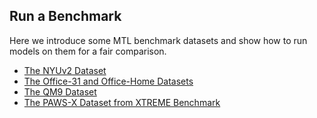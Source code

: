 ## Run a Benchmark

Here we introduce some MTL benchmark datasets and show how to run models on them for a fair comparison. 

- [The NYUv2 Dataset](https://github.com/median-research-group/LibMTL/tree/main/examples/nyu)
- [The Office-31 and Office-Home Datasets](https://github.com/median-research-group/LibMTL/tree/main/examples/office)
- [The QM9 Dataset](https://github.com/median-research-group/LibMTL/tree/main/examples/qm9)
- [The PAWS-X Dataset from XTREME Benchmark](https://github.com/median-research-group/LibMTL/tree/main/examples/xtreme)


